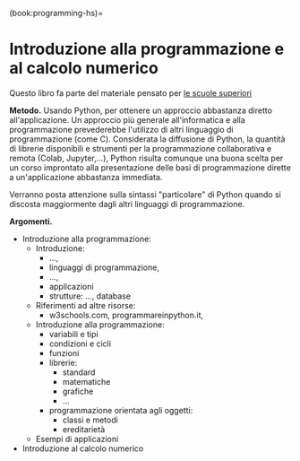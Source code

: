 (book:programming-hs)=
# Introduzione alla programmazione e al calcolo numerico

Questo libro fa parte del materiale pensato per [le scuole superiori](https://basics2022.github.io/bbooks-hs)

**Metodo.**
Usando Python, per ottenere un approccio abbastanza diretto all'applicazione.
Un approccio più generale all'informatica e alla programmazione prevederebbe l'utilizzo di altri linguaggio di programmazione (come C).
Considerata la diffusione di Python, la quantità di librerie disponibili e strumenti per la programmazione collaborativa e remota (Colab, Jupyter,...), Python risulta comunque una buona scelta per un corso improntato alla presentazione delle basi di programmazione dirette a un'applicazione abbastanza immediata.

Verranno posta attenzione sulla sintassi "particolare" di Python quando si discosta maggiormente dagli altri linguaggi di programmazione.

**Argomenti.**
- Introduzione alla programmazione:
  - Introduzione: 
    - ..., 
    - linguaggi di programmazione, 
    - ...,
    - applicazioni
    - strutture: ..., database
  - Riferimenti ad altre risorse:
    - w3schools.com, programmareinpython.it, 
  - Introduzione alla programmazione:
    - variabili e tipi
    - condizioni e cicli
    - funzioni
    - librerie:
      - standard
      - matematiche
      - grafiche
      - ...
    - programmazione orientata agli oggetti:
      - classi e metodi
      - ereditarietà
  - Esempi di applicazioni
- Introduzione al calcolo numerico


